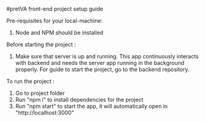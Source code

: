 #pretVA front-end project setup guide

Pre-requisites for your local-machine: 

1. Node and NPM should be installed

Before starting the project : 

1. Make sure that server is up and running. This app continuously interacts with backend and needs the server app running in the background properly. For guide to start the project, go to the backend repository.

To run the project : 

1. Go to project folder
2. Run "npm i" to install dependencies for the project
3. Run "npm start" to start the app, it will automatically open in "http://localhost:3000"